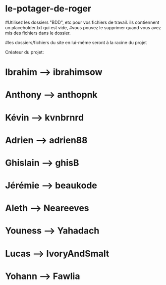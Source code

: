 # le-potager-de-roger

#Utilisez les dossiers "BDD", etc pour vos fichiers de travail. ils contiennent un placeholder.txt qui est vide,
#vous pouvez le supprimer quand vous avez mis des fichiers dans le dossier.

#les dossiers/fichiers du site en lui-même seront à la racine du projet

Créateur du projet:

# Ibrahim --> ibrahimsow
# Anthony --> anthopnk
# Kévin --> kvnbrnrd
# Adrien --> adrien88
# Ghislain --> ghisB
# Jérémie --> beaukode
# Aleth --> Neareeves
# Youness --> Yahadach
# Lucas --> IvoryAndSmalt
# Yohann --> Fawlia

